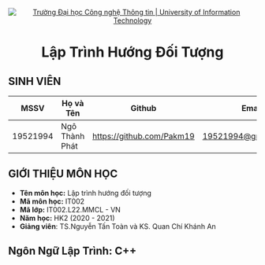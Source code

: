 <!-- Banner -->
<p align="center">
  <a href="https://www.uit.edu.vn/" title="Trường Đại học Công nghệ Thông tin" style="border: none;">
    <img src="https://i.imgur.com/WmMnSRt.png" alt="Trường Đại học Công nghệ Thông tin | University of Information Technology">
  </a>
</p>
<h1 align="center"><b>Lập Trình Hướng Đối Tượng</b></h>

## SINH VIÊN
 MSSV          | Họ và Tên              | Github                    | Email                   |
 ------------- | ---------------------- |---------------------------|------------------------- 
 19521994      | Ngô Thành Phát         |https://github.com/Pakm19  |19521994@gm.uit.edu.vn   |
 
 ## GIỚI THIỆU MÔN HỌC
* **Tên môn học:** Lập trình hướng đối tượng
* **Mã môn học:** IT002
* **Mã lớp:** IT002.L22.MMCL - VN
* **Năm học:** HK2 (2020 - 2021)
* **Giảng viên**: TS.Nguyễn Tấn Toàn và  KS. Quan Chí Khánh An

 ## Ngôn Ngữ Lập Trình: C++

 
